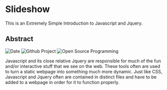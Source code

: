 # Slideshow

This is an Extremely Simple Introduction to Javascript and Jquery.

## Abstract

![Date](https://img.shields.io/badge/date/:timestamp)
![Github Project](https://img.shields.io/badge/DBMS-project-yellowgreen.svg)
![Open Source Programming](https://img.shields.io/badge/open--source-programming-ff69b4.svg)

Javascript and its close relative Jquery are responsible for much of the fun and/or interactive stuff that we see on the web. These tools often are used to turn a static webpage into something much more dynamic. Just like CSS, Javascript and Jquery often are contained in distinct files and have to be added to a webpage in order for it to function properly.
